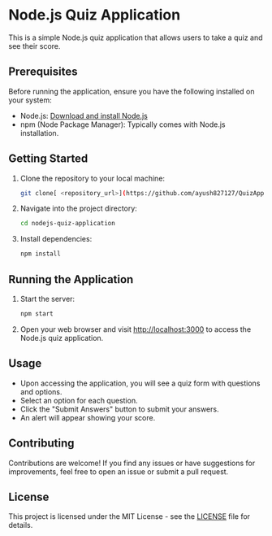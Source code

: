 # Node.js Quiz Application

This is a simple Node.js quiz application that allows users to take a quiz and see their score.

## Prerequisites

Before running the application, ensure you have the following installed on your system:

- Node.js: [Download and install Node.js](https://nodejs.org/)
- npm (Node Package Manager): Typically comes with Node.js installation.

## Getting Started

1. Clone the repository to your local machine:

    ```bash
    git clone[ <repository_url>](https://github.com/ayush827127/QuizApp.git)
    ```

2. Navigate into the project directory:

    ```bash
    cd nodejs-quiz-application
    ```

3. Install dependencies:

    ```bash
    npm install
    ```

## Running the Application

1. Start the server:

    ```bash
    npm start
    ```

2. Open your web browser and visit [http://localhost:3000](http://localhost:3000) to access the Node.js quiz application.

## Usage

- Upon accessing the application, you will see a quiz form with questions and options.
- Select an option for each question.
- Click the "Submit Answers" button to submit your answers.
- An alert will appear showing your score.

## Contributing

Contributions are welcome! If you find any issues or have suggestions for improvements, feel free to open an issue or submit a pull request.

## License

This project is licensed under the MIT License - see the [LICENSE](LICENSE) file for details.
